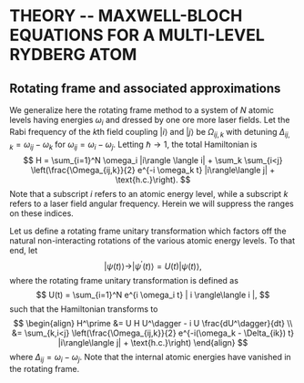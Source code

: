 # THEORY -- MAXWELL-BLOCH EQUATIONS FOR A MULTI-LEVEL RYDBERG ATOM

## Rotating frame and associated approximations

We generalize here the rotating frame method to a system of $N$ atomic levels having energies $\omega_i$ and dressed by one ore more laser fields. Let the Rabi frequency of the $k$th field coupling $|i\rangle$ and $|j\rangle$ be $\Omega_{ij,k}$ with detuning $\Delta_{ij,k} = \omega_{ij} - \omega_k$ for $\omega_{ij} = \omega_i - \omega_j$. Letting $\hbar\rightarrow 1$, the total Hamiltonian is
$$
H = \sum_{i=1}^N \omega_i |i\rangle \langle i| + \sum_k \sum_{i<j} \left(\frac{\Omega_{ij,k}}{2} e^{-i \omega_k t} |i\rangle\langle j| + \text{h.c.}\right).
$$
Note that a subscript $i$ refers to an atomic energy level, while a subscript $k$ refers to a laser field angular frequency. Herein we will suppress the ranges on these indices.

Let us define a rotating frame unitary transformation which factors off the natural non-interacting rotations of the various atomic energy levels. To that end, let
$$
|\psi(t)\rangle \rightarrow |\psi^\prime(t)\rangle = U(t) |\psi(t)\rangle,
$$
where the rotating frame unitary transformation is defined as
$$
U(t) = \sum_{i=1}^N e^{i \omega_i t} | i \rangle\langle i |,
$$
such that the Hamiltonian transforms to
$$
\begin{align}
H^\prime &= U H U^\dagger - i U \frac{dU^\dagger}{dt} \\
&= \sum_{k,i<j} \left(\frac{\Omega_{ij,k}}{2} e^{-i(\omega_k - \Delta_{ik}) t} |i\rangle\langle j| + \text{h.c.}\right)
\end{align}
$$
where $\Delta_{ij} = \omega_i - \omega_j$. Note that the internal atomic energies have vanished in the rotating frame.
